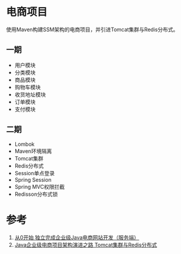 # 电商项目

使用Maven构建SSM架构的电商项目，并引进Tomcat集群与Redis分布式。

## 一期

* 用户模块
* 分类模块
* 商品模块
* 购物车模块
* 收货地址模块
* 订单模块
* 支付模块

## 二期

* Lombok
* Maven环境隔离
* Tomcat集群
* Redis分布式
* Session单点登录
* Spring Session
* Spring MVC权限拦截
* Redisson分布式锁

# 参考

1. [从0开始 独立完成企业级Java电商网站开发（服务端）](https://coding.imooc.com/class/96.html)
2. [Java企业级电商项目架构演进之路 Tomcat集群与Redis分布式](https://coding.imooc.com/class/162.html)
